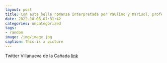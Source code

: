 ```yaml
---
layout: post
title: Con esta bella romanza interpretada por Paulino y Marisol, profesores de Flauta y Piano de la Escuela Municipal de Música y Danz...
date: 2022-10-08 07:31:42
categories: uncategorized
tags:
- random
image: /img/image.jpg
caption: This is a picture
---
```

Twitter Villanueva de la Cañada [link](https://twitter.com/AytoVDLCanada/status/1578437074801242113)
